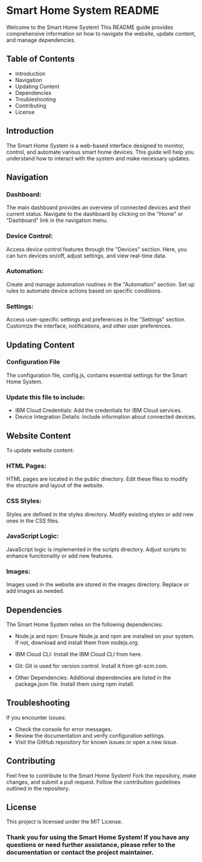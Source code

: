 # Smart Home System README
Welcome to the Smart Home System! This README guide provides comprehensive information on how to navigate the website, update content, and manage dependencies.
## Table of Contents
- Introduction
- Navigation
- Updating Content
- Dependencies
- Troubleshooting
- Contributing
- License

## Introduction

The Smart Home System is a web-based interface designed to monitor, control, and automate various smart home devices. This guide will help you understand how to interact with the system and make necessary updates.

## Navigation
### Dashboard:
The main dashboard provides an overview of connected devices and their current status.
Navigate to the dashboard by clicking on the "Home" or "Dashboard" link in the navigation menu.
### Device Control:
Access device control features through the "Devices" section.
Here, you can turn devices on/off, adjust settings, and view real-time data.
### Automation:
Create and manage automation routines in the "Automation" section.
Set up rules to automate device actions based on specific conditions.
### Settings:
Access user-specific settings and preferences in the "Settings" section.
Customize the interface, notifications, and other user preferences.

## Updating Content
### Configuration File
The configuration file, config.js, contains essential settings for the Smart Home System. 
### Update this file to include:
- IBM Cloud Credentials: Add the credentials for IBM Cloud services.
- Device Integration Details: Include information about connected devices.

## Website Content
To update website content:

### HTML Pages:
HTML pages are located in the public directory. Edit these files to modify the structure and layout of the website.
### CSS Styles:

Styles are defined in the styles directory. Modify existing styles or add new ones in the CSS files.
### JavaScript Logic:

JavaScript logic is implemented in the scripts directory. Adjust scripts to enhance functionality or add new features.
### Images:

Images used in the website are stored in the images directory. Replace or add images as needed.

## Dependencies
The Smart Home System relies on the following dependencies:

- Node.js and npm: Ensure Node.js and npm are installed on your system. If not, download and install them from nodejs.org.

- IBM Cloud CLI: Install the IBM Cloud CLI from here.

- Git: Git is used for version control. Install it from git-scm.com.

- Other Dependencies: Additional dependencies are listed in the package.json file. Install them using npm install.

## Troubleshooting

If you encounter issues:

- Check the console for error messages.
- Review the documentation and verify configuration settings.
- Visit the GitHub repository for known issues or open a new issue.

## Contributing

Feel free to contribute to the Smart Home System! Fork the repository, make changes, and submit a pull request. Follow the contribution guidelines outlined in the repository.

## License
This project is licensed under the MIT License.
### Thank you for using the Smart Home System! If you have any questions or need further assistance, please refer to the documentation or contact the project maintainer.
